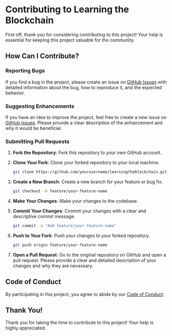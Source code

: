 
# Contributing to Learning the Blockchain

First off, thank you for considering contributing to this project! Your help is essential for keeping this project valuable for the community.

## How Can I Contribute?

### Reporting Bugs

If you find a bug in the project, please create an issue on [GitHub Issues](https://github.com/yourusername/learningtheblockchain/issues) with detailed information about the bug, how to reproduce it, and the expected behavior.

### Suggesting Enhancements

If you have an idea to improve the project, feel free to create a new issue on [GitHub Issues](https://github.com/yourusername/learningtheblockchain/issues). Please provide a clear description of the enhancement and why it would be beneficial.

### Submitting Pull Requests

1. **Fork the Repository**: Fork this repository to your own GitHub account.

2. **Clone Your Fork**: Clone your forked repository to your local machine.
    ```bash
    git clone https://github.com/yourusername/learningtheblockchain.git
    ```

3. **Create a New Branch**: Create a new branch for your feature or bug fix.
    ```bash
    git checkout -b feature/your-feature-name
    ```

4. **Make Your Changes**: Make your changes to the codebase.

5. **Commit Your Changes**: Commit your changes with a clear and descriptive commit message.
    ```bash
    git commit -m "Add feature/your-feature-name"
    ```

6. **Push to Your Fork**: Push your changes to your forked repository.
    ```bash
    git push origin feature/your-feature-name
    ```

7. **Open a Pull Request**: Go to the original repository on GitHub and open a pull request. Please provide a clear and detailed description of your changes and why they are necessary.

## Code of Conduct

By participating in this project, you agree to abide by our [Code of Conduct](CODE_OF_CONDUCT.md).

## Thank You!

Thank you for taking the time to contribute to this project! Your help is highly appreciated.
